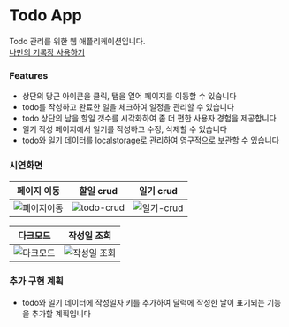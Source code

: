 # Todo App

Todo 관리를 위한 웹 애플리케이션입니다. <br/>
[나만의 기록장 사용하기](https://chochojj.github.io/todolist/)

### Features

- 상단의 당근 아이콘을 클릭, 탭을 열어 페이지를 이동할 수 있습니다
- todo를 작성하고 완료한 일을 체크하여 일정을 관리할 수 있습니다
- todo 상단의 남을 할일 갯수를 시각화하여 좀 더 편한 사용자 경험을 제공합니다
- 일기 작성 페이지에서 일기를 작성하고 수정, 삭제할 수 있습니다
- todo와 일기 데이터를 localstorage로 관리하여 영구적으로 보관할 수 있습니다

### 시연화면

|                                                페이지 이동                                                |                                                할일 crud                                                 |                                                일기 crud                                                 |
| :-------------------------------------------------------------------------------------------------------: | :------------------------------------------------------------------------------------------------------: | :------------------------------------------------------------------------------------------------------: |
| ![페이지이동](https://github.com/chochojj/todolist/assets/104323906/5d5c24a3-0b8d-4840-b01b-9fc6e4d9cb46) | ![todo-crud](https://github.com/chochojj/todolist/assets/104323906/c96285ac-3093-45b9-85b8-3e997e750588) | ![일기-crud](https://github.com/chochojj/todolist/assets/104323906/df05fa9f-9a36-4911-98d3-d3b98ad167b6) |

|                                                다크모드                                                 |                                                작성일 조회                                                 |
| :-----------------------------------------------------------------------------------------------------: | :--------------------------------------------------------------------------------------------------------: |
| ![다크모드](https://github.com/chochojj/todolist/assets/104323906/5d5c24a3-0b8d-4840-b01b-9fc6e4d9cb46) | ![작성일 조회](https://github.com/chochojj/todolist/assets/104323906/c96285ac-3093-45b9-85b8-3e997e750588) |

### 추가 구현 계획

- todo와 일기 데이터에 작성일자 키를 추가하여 달력에 작성한 날이 표기되는 기능을 추가할 계획입니다
